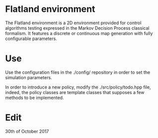 # Flatland environment

The Flatland environment is a 2D environment provided for control algorithms
testing expressed in the Markov Decision Process classical formalism.
It features a discrete or continuous map generation with fully configurable
parameters.

# Use

Use the configuration files in the ./config/ repository in order to set the
simulation parameters.

In order to introduce a new policy, modify the ./src/policy/todo.hpp file,
indeed, the policy classes are template classes that supposes a few methods to
be implemented.

# Edit

30th of October 2017

